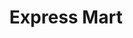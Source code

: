 ---
title: "Express Mart"
url: /ciudad-guayana-puerto-ordaz/express-mart-avenida-caracas-2/
shop: Lebensmittel
---